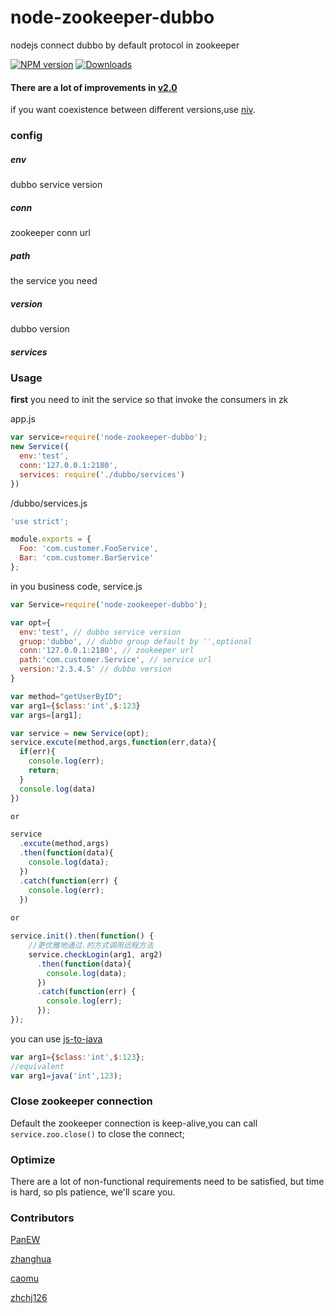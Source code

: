 # node-zookeeper-dubbo
nodejs connect dubbo by default protocol in zookeeper

[![NPM version][npm-image]][npm-url]
[![Downloads][downloads-image]][npm-url]

#### There are a lot of improvements in [v2.0](https://github.com/p412726700/node-zookeeper-dubbo/tree/v2.0)

if you want coexistence between different versions,use [niv](https://github.com/scott113341/npm-install-version).

### config
##### env
dubbo service version
##### conn
zookeeper conn url
##### path
the service you need
##### version
dubbo version
##### services


### Usage
**first** you need to init the service so that invoke the consumers in zk

app.js
```javascript
var service=require('node-zookeeper-dubbo');
new Service({
  env:'test',
  conn:'127.0.0.1:2180',
  services: require('./dubbo/services')
})
```
/dubbo/services.js

```javascript
'use strict';

module.exports = {
  Foo: 'com.customer.FooService',
  Bar: 'com.customer.BarService'
};

```

in you business code, service.js

```javascript
var Service=require('node-zookeeper-dubbo');

var opt={
  env:'test', // dubbo service version
  gruop:'dubbo', // dubbo group default by '',optional
  conn:'127.0.0.1:2180', // zookeeper url
  path:'com.customer.Service', // service url
  version:'2.3.4.5' // dubbo version
}

var method="getUserByID";
var arg1={$class:'int',$:123}
var args=[arg1];

var service = new Service(opt);
service.excute(method,args,function(err,data){
  if(err){
    console.log(err);
    return;
  }
  console.log(data)
})

or

service
  .excute(method,args)
  .then(function(data){
    console.log(data);
  })
  .catch(function(err) {
    console.log(err);
  })
  
or

service.init().then(function() {
	//更优雅地通过.的方式调用远程方法
	service.checkLogin(arg1, arg2)
	  .then(function(data){
	    console.log(data);
	  })
	  .catch(function(err) {
	    console.log(err);
	  });
});

```
you can use  [js-to-java](https://github.com/node-modules/js-to-java)
```javascript
var arg1={$class:'int',$:123};
//equivalent
var arg1=java('int',123);
```

### Close zookeeper connection

Default the zookeeper connection is keep-alive,you can call ```service.zoo.close()``` to close the connect;

### Optimize

There are a lot of non-functional requirements need to be satisfied, but time is hard, so pls patience, we'll scare you.

### Contributors
[PanEW](https://github.com/p412726700)

[zhanghua](https://github.com/zhanghua499)

[caomu](https://github.com/caomu)

[zhchj126](https://github.com/zhchj126)



[npm-image]:http://img.shields.io/npm/v/node-zookeeper-dubbo.svg?style=flat-square
[npm-url]:https://npmjs.org/package/node-zookeeper-dubbo?style=flat-square
[downloads-image]:http://img.shields.io/npm/dm/node-zookeeper-dubbo.svg?style=flat-square
